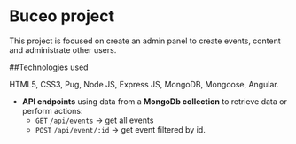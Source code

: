 # Buceo project

This project is focused on create an admin panel to create events, content and administrate other users.


##Technologies used

HTML5, CSS3, Pug, Node JS, Express JS, MongoDB, Mongoose, Angular. 


- **API endpoints** using data from a **MongoDb collection** to retrieve data or perform actions:
    + `GET` `/api/events` → get all events
    + `POST` `/api/event/:id`  → get event filtered by id.

